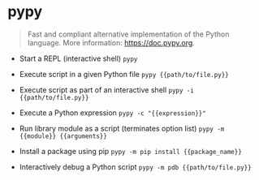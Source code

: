 # pypy
> Fast and compliant alternative implementation of the Python language.
> More information: <https://doc.pypy.org>.

- Start a REPL (interactive shell)
`pypy`

- Execute script in a given Python file
`pypy {{path/to/file.py}}`

- Execute script as part of an interactive shell
`pypy -i {{path/to/file.py}}`

- Execute a Python expression
`pypy -c "{{expression}}"`

- Run library module as a script (terminates option list)
`pypy -m {{module}} {{arguments}}`

- Install a package using pip
`pypy -m pip install {{package_name}}`

- Interactively debug a Python script
`pypy -m pdb {{path/to/file.py}}`
